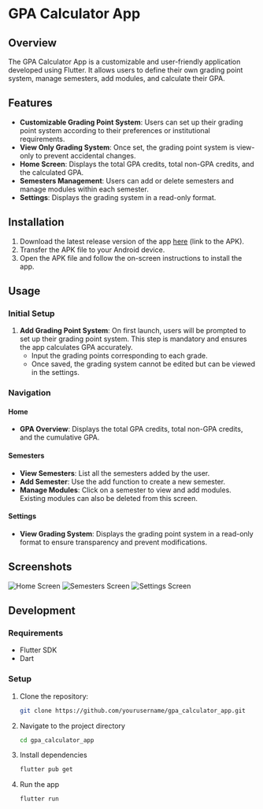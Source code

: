# GPA Calculator App

## Overview

The GPA Calculator App is a customizable and user-friendly application developed using Flutter. It allows users to define their own grading point system, manage semesters, add modules, and calculate their GPA.

## Features

- **Customizable Grading Point System**: Users can set up their grading point system according to their preferences or institutional requirements.
- **View Only Grading System**: Once set, the grading point system is view-only to prevent accidental changes.
- **Home Screen**: Displays the total GPA credits, total non-GPA credits, and the calculated GPA.
- **Semesters Management**: Users can add or delete semesters and manage modules within each semester.
- **Settings**: Displays the grading system in a read-only format.

## Installation

1. Download the latest release version of the app [here](#) (link to the APK).
2. Transfer the APK file to your Android device.
3. Open the APK file and follow the on-screen instructions to install the app.

## Usage

### Initial Setup

1. **Add Grading Point System**: On first launch, users will be prompted to set up their grading point system. This step is mandatory and ensures the app calculates GPA accurately.
   - Input the grading points corresponding to each grade.
   - Once saved, the grading system cannot be edited but can be viewed in the settings.

### Navigation

#### Home

- **GPA Overview**: Displays the total GPA credits, total non-GPA credits, and the cumulative GPA.

#### Semesters

- **View Semesters**: List all the semesters added by the user.
- **Add Semester**: Use the add function to create a new semester.
- **Manage Modules**: Click on a semester to view and add modules. Existing modules can also be deleted from this screen.

#### Settings

- **View Grading System**: Displays the grading point system in a read-only format to ensure transparency and prevent modifications.

## Screenshots

![Home Screen](screenshots/home.png)
![Semesters Screen](screenshots/semesters.png)
![Settings Screen](screenshots/settings.png)

## Development

### Requirements

- Flutter SDK
- Dart

### Setup

1. Clone the repository:
   ```sh
   git clone https://github.com/yourusername/gpa_calculator_app.git
2. Navigate to the project directory
   ```sh
   cd gpa_calculator_app
3. Install dependencies
   ```sh
   flutter pub get
4. Run the app
   ```sh
   flutter run
